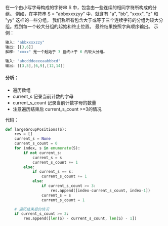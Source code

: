 在一个由小写字母构成的字符串 S 中，包含由一些连续的相同字符所构成的分组。
例如，在字符串 S = "abbxxxxzyy" 中，就含有 "a", "bb", "xxxx", "z" 和 "yy" 这样的一些分组。
我们称所有包含大于或等于三个连续字符的分组为较大分组。找到每一个较大分组的起始和终止位置。
最终结果按照字典顺序输出。
示例：
```python
输入: "abbxxxxzzy"
输出: [[3,6]]
解释: "xxxx" 是一个起始于 3 且终止于 6 的较大分组。

输入: "abcdddeeeeaabbbcd"
输出: [[3,5],[6,9],[12,14]]
```

#### 分析：
* 遍历数组
* current_s 记录当前计数的字母
* current_s_count 记录当前计数字母的数量
* 注意遍历结束后 current_s_count >=3的情况

代码：
```python
def largeGroupPositions(S):
    res = []
    current_s = None
    current_s_count = 0
    for index, s in enumerate(S):
        if not current_s:
            current_s = s
            current_s_count += 1
        else:
            if current_s == s:
                current_s_count += 1
            else:
                if current_s_count >= 3:
                    res.append([index-current_s_count, index-1])
                current_s = s
                current_s_count = 1

    # 遍历结束后的情况
    if current_s_count >= 3:
        res.append([len(S) - current_s_count, len(S) - 1])
```
